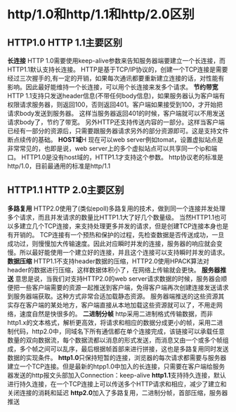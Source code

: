 # http/1.0和http/1.1和http/2.0区别

## HTTP1.0 HTTP 1.1主要区别
**长连接**
HTTP 1.0需要使用keep-alive参数来告知服务器端要建立一个长连接，而HTTP1.1默认支持长连接。
HTTP是基于TCP/IP协议的，创建一个TCP连接是需要经过三次握手的,有一定的开销，如果每次通讯都要重新建立连接的话，对性能有影响。因此最好能维持一个长连接，可以用个长连接来发多个请求。
**节约带宽**
HTTP 1.1支持只发送header信息(不带任何body信息)，如果服务器认为客户端有权限请求服务器，则返回100，否则返回401。客户端如果接受到100，才开始把请求body发送到服务器。
这样当服务器返回401的时候，客户端就可以不用发送请求body了，节约了带宽。
另外HTTP还支持传送内容的一部分。这样当客户端已经有一部分的资源后，只需要跟服务器请求另外的部分资源即可。这是支持文件断点续传的基础。
**HOST域**H
现在可以web server例如tomat，设置虚拟站点是非常常见的，也即是说，web server上的多个虚拟站点可以共享同一个ip和端口。
HTTP1.0是没有host域的，HTTP1.1才支持这个参数。
http协议老的标准是http/1.0，目前最通用的标准是http/1.1
## HTTP1.1 HTTP 2.0主要区别
**多路复用**
HTTP2.0使用了(类似epoll)多路复用的技术，做到同一个连接并发处理多个请求，而且并发请求的数量比HTTP1.1大了好几个数量级。
当然HTTP1.1也可以多建立几个TCP连接，来支持处理更多并发的请求，但是创建TCP连接本身也是有开销的。
TCP连接有一个预热和保护的过程，先检查数据是否传送成功，一旦成功过，则慢慢加大传输速度。因此对应瞬时并发的连接，服务器的响应就会变慢。所以最好能使用一个建立好的连接，并且这个连接可以支持瞬时并发的请求。
**数据压缩**
HTTP1.1不支持header数据的压缩，HTTP2.0使用HPACK算法对header的数据进行压缩，这样数据体积小了，在网络上传输就会更快。
**服务器推送**
意思是说，当我们对支持HTTP2.0的web server请求数据的时候，服务器会顺便把一些客户端需要的资源一起推送到客户端，免得客户端再次创建连接发送请求到服务器端获取。这种方式非常合适加载静态资源。
服务器端推送的这些资源其实存在客户端的某处地方，客户端直接从本地加载这些资源就可以了，不用走网络，速度自然是快很多的。
**二进制分帧**
http采用二进制格式传输数据，而非http1.x的文本格式，解析更高效，将请求和相应的数据分成更小的帧，采用二进制代码，http2.0中，同域名下所有通信都在单个连接完成，该链接可以承载任意数量的双向数据流，每个数据流都以消息的形式发送，而消息又由一个或多个帧组成，多个帧之间可以乱序，最后根据帧首部来进行拼接，这也是多路复用同时发送数据的实现条件。
**http1.0**只保持短暂的连接，浏览器的每次请求都需要与服务器建立一个TCP连接。但是最新的htpp1.0中加入的长连接，只需要在客户端给服务器发送的http报文头部加入Connection：keep-alive
**http1.1**支持持久连接，默认进行持久连接，在一个TCP连接上可以传送多个HTTP请求和相应，减少了建立和关闭连接的消耗和延迟
**http2.0**加入了多路复用，二进制分帧，首部压缩，服务器推送
